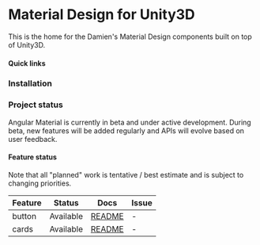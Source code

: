 # Material Design for Unity3D

This is the home for the Damien's Material Design components built on top of Unity3D.

#### Quick links

### Installation

### Project status
Angular Material is currently in beta and under active development.
During beta, new features will be added regularly and APIs will evolve based on user feedback.

#### Feature status
Note that all "planned" work is tentative / best estimate and is subject to changing priorities.

| Feature          | Status                              | Docs         | Issue          |
|------------------|-------------------------------------|--------------|----------------|
| button           |                           Available | [README][1]  |              - |
| cards            |                           Available | [README][2]  |              - |


 [1]: https://material.angular.io/components/component/button
 [2]: https://material.angular.io/components/component/card
